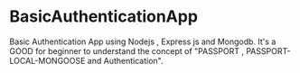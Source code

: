 # BasicAuthenticationApp
Basic Authentication App using Nodejs , Express js and Mongodb. It's a GOOD for beginner to understand the concept of "PASSPORT , PASSPORT-LOCAL-MONGOOSE and Authentication".
